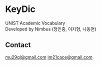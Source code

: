 # KeyDic
UNIST Academic Vocabulary  
Developed by Nimbus (정인중, 이지형, 나동현)

## Contact
mu29gl@gmail.com
im21cace@gmail.com
